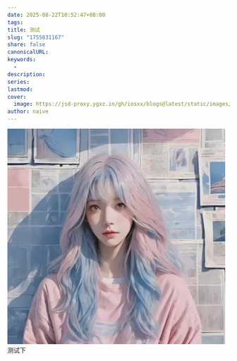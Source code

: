 ```yaml
---
date: 2025-08-22T10:52:47+08:00
tags:
title: 测试
slug: "1755831167"
share: false
canonicalURL:
keywords:
  - 
description:
series:
lastmod:
cover:
  image: https://jsd-proxy.ygxz.in/gh/iosxx/blogs@latest/static/images/f9c62ab81f6a30299a26a45c5ac77dea.webp
author: naive
---
```

![|313x310](static/images/1751795355690_edit_1313862859514475%201.webp)
测试下